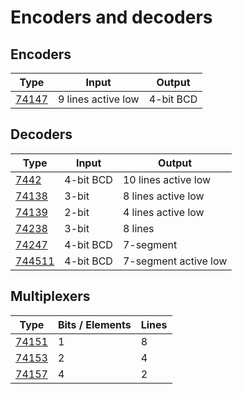 # Encoders and decoders

## Encoders

| Type                | Input              | Output     |
| ------------------- | ------------------ | ---------- |
| [74147](74147.md)   | 9 lines active low | 4-bit BCD  |


## Decoders

| Type                | Input     | Output                |
| ------------------- | --------- | --------------------- |
| [7442](7442.md)     | 4-bit BCD | 10 lines active low   |
| [74138](74138.md)   | 3-bit     | 8 lines active low    |
| [74139](74139.md)   | 2-bit     | 4 lines active low    |
| [74238](74238.md)   | 3-bit     | 8 lines               |
| [74247](74247.md)   | 4-bit BCD | 7-segment             |
| [744511](744511.md) | 4-bit BCD | 7-segment active low  |


## Multiplexers

| Type                | Bits / Elements | Lines  |
| ------------------- | --------------- | ------ |
| [74151](74151.md)   | 1               | 8      |
| [74153](74153.md)   | 2               | 4      |
| [74157](74157.md)   | 4               | 2      |
